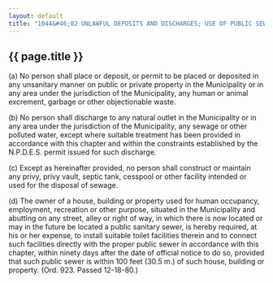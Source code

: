 ---
layout: default 
title: "1044&#46;02 UNLAWFUL DEPOSITS AND DISCHARGES; USE OF PUBLIC SEWERS REQUIRED."---

{{ page.title }}
----------------

​(a) No person shall place or deposit, or permit to be placed or
deposited in any unsanitary manner on public or private property in the
Municipality or in any area under the jurisdiction of the Municipality,
any human or animal excrement, garbage or other objectionable waste.

​(b) No person shall discharge to any natural outlet in the Municipality
or in any area under the jurisdiction of the Municipality, any sewage or
other polluted water, except where suitable treatment has been provided
in accordance with this chapter and within the constraints established
by the N.P.D.E.S. permit issued for such discharge.

​(c) Except as hereinafter provided, no person shall construct or
maintain any privy, privy vault, septic tank, cesspool or other facility
intended or used for the disposal of sewage.

​(d) The owner of a house, building or property used for human
occupancy, employment, recreation or other purpose, situated in the
Municipality and abutting on any street, alley or right of way, in which
there is now located or may in the future be located a public sanitary
sewer, is hereby required, at his or her expense, to install suitable
toilet facilities therein and to connect such facilities directly with
the proper public sewer in accordance with this chapter, within ninety
days after the date of official notice to do so, provided that such
public sewer is within 100 feet (30.5 m.) of such house, building or
property. (Ord. 923. Passed 12-18-80.)
